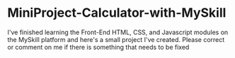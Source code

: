 # MiniProject-Calculator-with-MySkill

I've finished learning the Front-End HTML, CSS, and Javascript modules on the MySkill platform and here's a small project I've created. Please correct or comment on me if there is something that needs to be fixed
